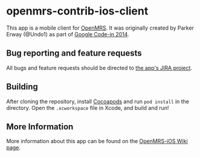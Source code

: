 openmrs-contrib-ios-client
===========

This app is a mobile client for [OpenMRS](http://openmrs.org/). It was originally created by Parker Erway (@Undo1) as part of [Google Code-in 2014](https://issues.openmrs.org/browse/GCI-18).

Bug reporting and feature requests
-------

All bugs and feature requests should be directed to [the app's JIRA project](https://issues.openmrs.org/browse/IOS).

Building
-------

After cloning the repository, install [Cocoapods](http://cocoapods.org/) and run `pod install` in the directory. Open the `.xcworkspace` file in Xcode, and build and run!

More Information
----------------

More information about this app can be found on the [OpenMRS-iOS Wiki page](https://wiki.openmrs.org/display/docs/OpenMRS+iOS+Client).
